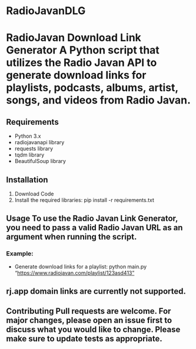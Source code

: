 # RadioJavanDLG
# RadioJavan Download Link Generator A Python script that utilizes the Radio Javan API to generate download links for playlists, podcasts, albums, artist, songs, and videos from Radio Javan. 
## Requirements 
- Python 3.x 
- radiojavanapi library 
- requests library 
- tqdm library 
- BeautifulSoup library 

## Installation 

1. Download Code
2. Install the required libraries: pip install -r requirements.txt 

## Usage To use the Radio Javan Link Generator, you need to pass a valid Radio Javan URL as an argument when running the script.

### Example: 
- Generate download links for a playlist: 
python main.py “https://www.radiojavan.com/playlist/123asd413” 

## rj.app domain links are currently not supported.

## Contributing Pull requests are welcome. For major changes, please open an issue first to discuss what you would like to change. Please make sure to update tests as appropriate.

